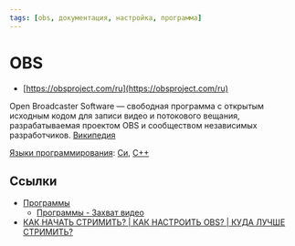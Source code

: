 ```yaml
---
tags: [obs, документация, настройка, программа]
---
```

# OBS

- [https://obsproject.com/ru](https://obsproject.com/ru)

Open Broadcaster Software — свободная программа с открытым исходным кодом для записи видео и потокового вещания, разрабатываемая проектом OBS и сообществом независимых разработчиков. [Википедия](https://ru.wikipedia.org/wiki/Open_Broadcaster_Software)

[Языки программирования](Языки%20программирования.md): [Си](C%20-%20язык%20программирования.md), [C++](C++.md)

## Ссылки

- [Программы](Программы.md)
  - [Программы - Захват видео](Программы%20-%20Захват%20видео.md)
- [КАК НАЧАТЬ СТРИМИТЬ? | КАК НАСТРОИТЬ OBS? | КУДА ЛУЧШЕ СТРИМИТЬ?](https://www.youtube.com/watch?v=69KLQbUV5nQ&t=324s)
